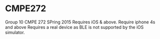# CMPE272

Group 10 CMPE 272 SPring 2015
Requires iOS & above.
Require iphone 4s and above
Requires a real device as BLE is not supported by the iOS simulator.
